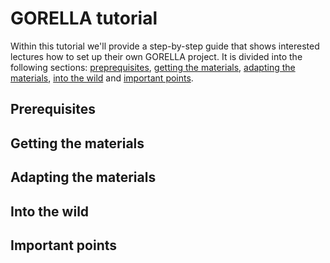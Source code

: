 # GORELLA tutorial

Within this tutorial we'll provide a step-by-step guide that shows interested lectures how to set up their own GORELLA project.
It is divided into the following sections: [preprequisites](), [getting the materials](), [adapting the materials](), [into the wild]() and [important points]().

## Prerequisites

## Getting the materials

## Adapting the materials

## Into the wild

## Important points

